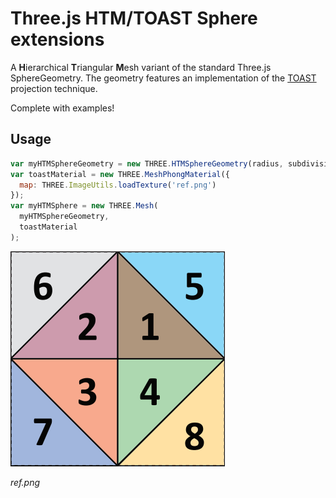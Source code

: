 Three.js HTM/TOAST Sphere extensions
======================

A **H**ierarchical **T**riangular **M**esh variant of the standard Three.js SphereGeometry. The geometry features an implementation of the [TOAST](http://www.worldwidetelescope.org/docs/worldwidetelescopeprojectionreference.html) projection technique.

Complete with examples!

## Usage
```javascript
var myHTMSphereGeometry = new THREE.HTMSphereGeometry(radius, subdivisionLevels);
var toastMaterial = new THREE.MeshPhongMaterial({
  map: THREE.ImageUtils.loadTexture('ref.png')
});
var myHTMSphere = new THREE.Mesh(
  myHTMSphereGeometry,
  toastMaterial
);
```

![ref.png](src/textures/ref.png)

*ref.png*
